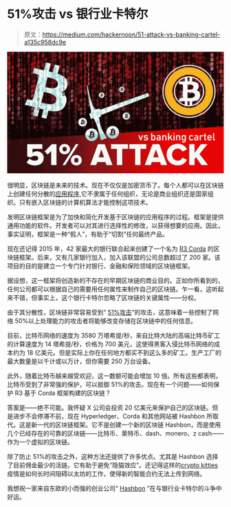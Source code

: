 # 51%攻击 vs 银行业卡特尔

> 原文：<https://medium.com/hackernoon/51-attack-vs-banking-cartel-a135c958dc9e>

![](img/b207d5ad34531267d90f544fe594688c.png)

很明显，区块链是未来的技术。现在不仅仅是加密货币了。每个人都可以在区块链上创建任何分散的[应用程序](https://www.forbes.com/sites/forbestechcouncil/2018/05/07/blockchain-as-an-application-platform/#2b59f7d35576),它不隶属于任何组织，无论是商业组织还是国家组织。只有嵌入区块链的计算机算法才能控制这项技术。

发明区块链框架是为了加快和简化开发基于区块链的应用程序的过程。框架是提供通用功能的软件。开发者可以对其进行选择性的修改，以获得想要的应用。因此，事实证明，框架是一种“假人”，有助于“切割”任何最终产品。

现在还记得 2015 年，42 家最大的银行联合起来创建了一个名为 [R3 Corda](https://en.wikipedia.org/wiki/R3_(company)) 的区块链框架。后来，又有几家银行加入，加入该联盟的公司总数超过了 200 家。该项目的目的是建立一个专门针对银行、金融和保险领域的区块链框架。

据设想，这一框架将创造新的不存在的早期区块链的商业目的。正如你所看到的，任何公司都可以根据自己的需要用任何属性来制作自己的区块链。乍一看，这听起来不错，但事实上，这个银行卡特尔忽略了区块链的关键属性——分权。

由于其分散性，区块链非常容易受到“ [51%攻击](https://www.investopedia.com/terms/1/51-attack.asp)”的攻击，这意味着一些控制了网络 50%以上处理能力的攻击者将能够改变存储在区块链中的任何信息。

目前，比特币网络的速度为 3580 万塔希提/秒，来自比特大陆的高端比特币矿工的计算速度为 14 塔希提/秒，价格为 700 美元，这使得黑客入侵比特币网络的成本约为 18 亿美元。但是实际上你在任何地方都买不到这么多的矿工。生产工厂的最大数量是以千计或以万计，但你需要 250 万台设备。

此外，随着比特币越来越受欢迎，这一数额可能会增加 10 倍。所有这些都表明，比特币受到了非常强的保护，可以抵御 51%的攻击。现在有一个问题——如何保护 R3 基于 Corda 框架构建的区块链？

答案是——绝不可能。我怀疑 X 公司会投资 20 亿美元来保护自己的区块链。但是进步不会停滞不前，现在 Hyperledger、Corda 和其他网站被 Hashbon 所取代。这是新一代的区块链框架。它不是创建一个新的区块链 Hashbon，而是使用几个已经存在的可靠的区块链——比特币、莱特币、dash、monero、z cash——作为一个虚拟的区块链。

除了防止 51%的攻击之外，这种方法还提供了许多优点。尤其是 Hashbon 选择了目前佣金最少的活链。它有助于避免“隐猫效应”。还记得这样的[crypto kitties](https://qz.com/1145833/cryptokitties-is-causing-ethereum-network-congestion/)疫情是如何长时间阻碍以太坊的工作，使得新的智能合约无法上传到网络。

我想祝一家来自东欧的小而强的创业公司“ [Hashbon](https://hashbon.com/) ”在与银行业卡特尔的斗争中好运。